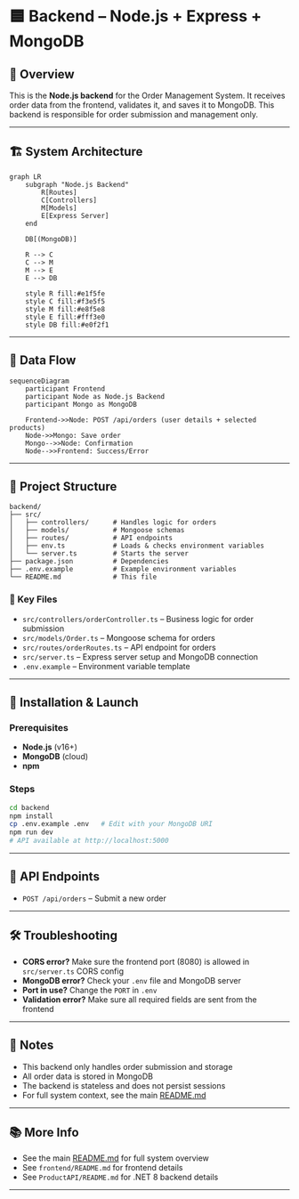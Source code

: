 # 🟦 Backend – Node.js + Express + MongoDB

## 🌟 Overview

This is the **Node.js backend** for the Order Management System. It receives order data from the frontend, validates it, and saves it to MongoDB. This backend is responsible for order submission and management only.

---

## 🏗️ System Architecture

```mermaid
graph LR
    subgraph "Node.js Backend"
        R[Routes]
        C[Controllers]
        M[Models]
        E[Express Server]
    end

    DB[(MongoDB)]

    R --> C
    C --> M
    M --> E
    E --> DB

    style R fill:#e1f5fe
    style C fill:#f3e5f5
    style M fill:#e8f5e8
    style E fill:#fff3e0
    style DB fill:#e0f2f1
```

---

## 🔄 Data Flow

```mermaid
sequenceDiagram
    participant Frontend
    participant Node as Node.js Backend
    participant Mongo as MongoDB

    Frontend->>Node: POST /api/orders (user details + selected products)
    Node->>Mongo: Save order
    Mongo-->>Node: Confirmation
    Node-->>Frontend: Success/Error
```

---

## 📁 Project Structure

```
backend/
├── src/
│   ├── controllers/      # Handles logic for orders
│   ├── models/           # Mongoose schemas
│   ├── routes/           # API endpoints
│   ├── env.ts            # Loads & checks environment variables
│   └── server.ts         # Starts the server
├── package.json          # Dependencies
├── .env.example          # Example environment variables
└── README.md             # This file
```

### 🔑 Key Files

- `src/controllers/orderController.ts` – Business logic for order submission
- `src/models/Order.ts` – Mongoose schema for orders
- `src/routes/orderRoutes.ts` – API endpoint for orders
- `src/server.ts` – Express server setup and MongoDB connection
- `.env.example` – Environment variable template

---

## 🚀 Installation & Launch

### Prerequisites

- **Node.js** (v16+)
- **MongoDB** (cloud)
- **npm**

### Steps

```bash
cd backend
npm install
cp .env.example .env   # Edit with your MongoDB URI
npm run dev
# API available at http://localhost:5000
```

---

## 🔗 API Endpoints

- `POST /api/orders` – Submit a new order

---

## 🛠️ Troubleshooting

- **CORS error?** Make sure the frontend port (8080) is allowed in `src/server.ts` CORS config
- **MongoDB error?** Check your `.env` file and MongoDB server
- **Port in use?** Change the `PORT` in `.env`
- **Validation error?** Make sure all required fields are sent from the frontend

---

## 📝 Notes

- This backend only handles order submission and storage
- All order data is stored in MongoDB
- The backend is stateless and does not persist sessions
- For full system context, see the main [README.md](../README.md)

---

## 📚 More Info

- See the main [README.md](../README.md) for full system overview
- See `frontend/README.md` for frontend details
- See `ProductAPI/README.md` for .NET 8 backend details

---

